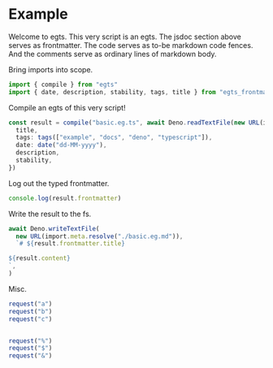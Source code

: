 # Example

Welcome to egts. This very script is an egts. The jsdoc section above serves as
frontmatter. The code serves as to-be markdown code fences. And the comments
serve as ordinary lines of markdown body.

Bring imports into scope.

```ts
import { compile } from "egts"
import { date, description, stability, tags, title } from "egts_frontmatter_parsers"
```

Compile an egts of this very script!

```ts
const result = compile("basic.eg.ts", await Deno.readTextFile(new URL(import.meta.url)), {
  title,
  tags: tags(["example", "docs", "deno", "typescript"]),
  date: date("dd-MM-yyyy"),
  description,
  stability,
})
```

Log out the typed frontmatter.

```ts
console.log(result.frontmatter)
```

Write the result to the fs.

```ts
await Deno.writeTextFile(
  new URL(import.meta.resolve("./basic.eg.md")),
  `# ${result.frontmatter.title}

${result.content}
`,
)
```

Misc.

```ts
request("a")
request("b")
request("c")


request("%")
request("$")
request("&")
```

